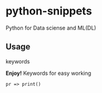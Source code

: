 # python-snippets

Python for Data sciense and ML(DL)


## Usage

keywords



**Enjoy!**
Keywords for easy working

```
pr => print()

```
